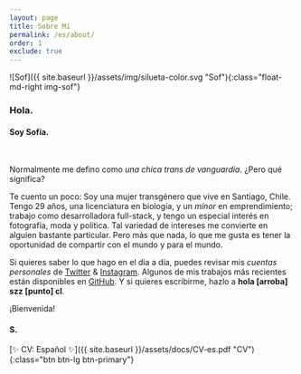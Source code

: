 ```yaml
---
layout: page
title: Sobre Mí
permalink: /es/about/
order: 1
exclude: true
---
```


![Sof]({{ site.baseurl }}/assets/img/silueta-color.svg "Sof"){:class="float-md-right img-sof"}

### Hola.

#### Soy Sofía.

&nbsp;

Normalmente me defino como *una chica trans de vanguardia*. ¿Pero qué significa?

Te cuento un poco: Soy una mujer transgénero que vive en Santiago, Chile. Tengo 29 años, una licenciatura en biología, y un *minor* en emprendimiento; trabajo como desarrolladora full-stack, y tengo un especial interés en fotografía, moda y política. Tal variedad de intereses me convierte en alguien bastante particular. Pero más que nada, lo que me gusta es tener la oportunidad de compartir con el mundo y para el mundo.

Si quieres saber lo que hago en el día a día, puedes revisar mis *cuentas personales* de [Twitter](https://twitter.com/szapatazavala) & [Instagram](https://instagram.com/sofiazapatazavala). Algunos de mis trabajos más recientes están disponibles en [GitHub](https://github.com/sofiazapatazavala). Y si quieres escribirme, hazlo a **hola [arroba] szz [punto] cl**.

¡Bienvenida!

#### S.

[✨ CV: Español ✨]({{ site.baseurl }}/assets/docs/CV-es.pdf "CV"){:class="btn btn-lg btn-primary"}
